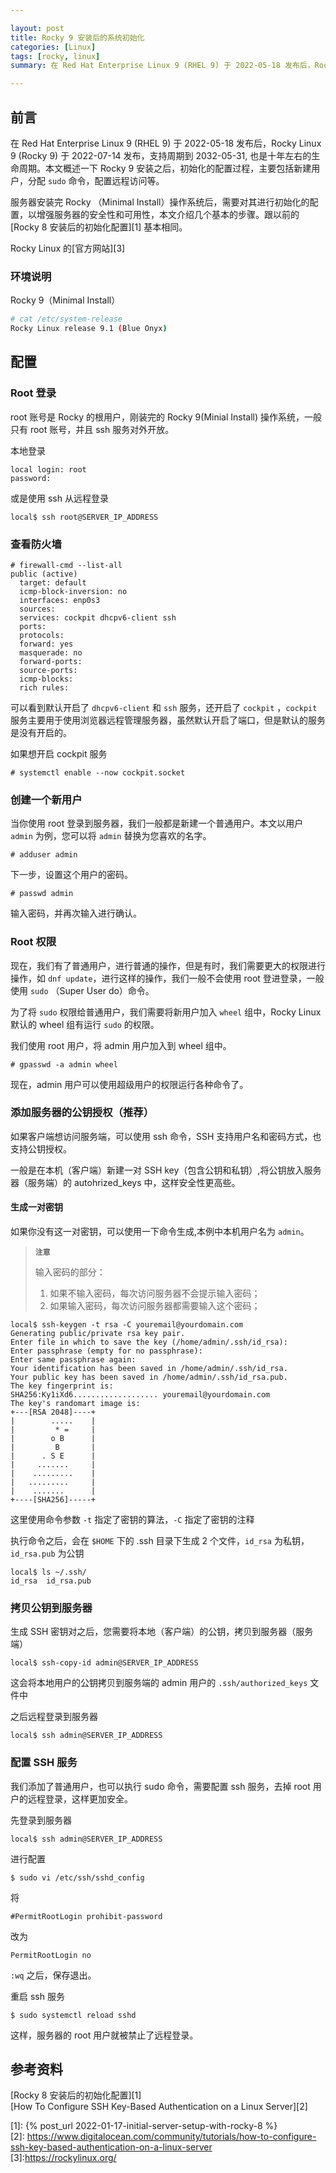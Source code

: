 ```yaml
---

layout: post
title: Rocky 9 安装后的系统初始化 
categories: [Linux]
tags: [rocky, linux]
summary: 在 Red Hat Enterprise Linux 9 (RHEL 9) 于 2022-05-18 发布后，Rocky Linux 9 (Rocky 9) 于 2022-07-14 发布，支持周期到 2032-05-31, 也是十年左右的生命周期。本文概述一下 Rocky 9 安装之后，初始化的配置过程，主要包括新建用户，分配 `sudo` 命令，配置远程访问等。

---
```


## 前言

在 Red Hat Enterprise Linux 9 (RHEL 9) 于 2022-05-18 发布后，Rocky Linux 9 (Rocky 9) 于 2022-07-14 发布，支持周期到 2032-05-31, 也是十年左右的生命周期。本文概述一下 Rocky 9 安装之后，初始化的配置过程，主要包括新建用户，分配 `sudo` 命令，配置远程访问等。

服务器安装完 Rocky （Minimal Install）操作系统后，需要对其进行初始化的配置，以增强服务器的安全性和可用性，本文介绍几个基本的步骤。跟以前的 [Rocky 8 安装后的初始化配置][1] 基本相同。

Rocky Linux 的[官方网站][3] 

### 环境说明

Rocky 9（Minimal Install）

```bash
# cat /etc/system-release
Rocky Linux release 9.1 (Blue Onyx)
```

## 配置

### Root 登录

root 账号是 Rocky 的根用户，刚装完的 Rocky 9(Minial Install) 操作系统，一般只有 root 账号，并且 ssh 服务对外开放。

本地登录

```terminal
local login: root
password:
```

或是使用 ssh 从远程登录

```terminal
local$ ssh root@SERVER_IP_ADDRESS
```

### 查看防火墙

```terminal
# firewall-cmd --list-all
public (active)
  target: default
  icmp-block-inversion: no
  interfaces: enp0s3
  sources:
  services: cockpit dhcpv6-client ssh
  ports:
  protocols:
  forward: yes
  masquerade: no
  forward-ports:
  source-ports:
  icmp-blocks:
  rich rules:
```

可以看到默认开启了 `dhcpv6-client` 和 `ssh` 服务，还开启了 `cockpit` ，`cockpit` 服务主要用于使用浏览器远程管理服务器，虽然默认开启了端口，但是默认的服务是没有开启的。

如果想开启 cockpit 服务

```terminal
# systemctl enable --now cockpit.socket
```

### 创建一个新用户

当你使用 root 登录到服务器，我们一般都是新建一个普通用户。本文以用户 `admin` 为例，您可以将 `admin` 替换为您喜欢的名字。

```terminal
# adduser admin
```

下一步，设置这个用户的密码。

```terminal
# passwd admin
```

输入密码，并再次输入进行确认。

### Root 权限

现在，我们有了普通用户，进行普通的操作，但是有时，我们需要更大的权限进行操作，如 `dnf update`，进行这样的操作，我们一般不会使用 root 登进登录，一般使用 `sudo` （Super User do）命令。

为了将 `sudo` 权限给普通用户，我们需要将新用户加入 `wheel` 组中，Rocky Linux 默认的 wheel 组有运行 `sudo` 的权限。

我们使用 root 用户，将 admin 用户加入到 wheel 组中。

```terminal
# gpasswd -a admin wheel
```

现在，admin 用户可以使用超级用户的权限运行各种命令了。

### 添加服务器的公钥授权（推荐）

如果客户端想访问服务端，可以使用 ssh 命令，SSH 支持用户名和密码方式，也支持公钥授权。

一般是在本机（客户端）新建一对 SSH key（包含公钥和私钥）,将公钥放入服务器（服务端）的 autohrized_keys 中，这样安全性更高些。

#### 生成一对密钥

如果你没有这一对密钥，可以使用一下命令生成,本例中本机用户名为 `admin`。

> **`注意`**
> 
> 输入密码的部分：
> 
> 1. 如果不输入密码，每次访问服务器不会提示输入密码；
> 2. 如果输入密码，每次访问服务器都需要输入这个密码；

```terminal
local$ ssh-keygen -t rsa -C youremail@yourdomain.com
Generating public/private rsa key pair.
Enter file in which to save the key (/home/admin/.ssh/id_rsa): 
Enter passphrase (empty for no passphrase): 
Enter same passphrase again: 
Your identification has been saved in /home/admin/.ssh/id_rsa.
Your public key has been saved in /home/admin/.ssh/id_rsa.pub.
The key fingerprint is:
SHA256:Ky1iXd6................... youremail@yourdomain.com
The key's randomart image is:
+---[RSA 2048]----+
|        .....    |
|         * =     |
|        o B      |
|         B       |
|      . S E      |
|     .......     |
|    .........    |
|   .........     |
|    .......      |
+----[SHA256]-----+
```

这里使用命令参数 `-t` 指定了密钥的算法，`-C` 指定了密钥的注释

执行命令之后，会在 `$HOME` 下的 .ssh 目录下生成 2 个文件，`id_rsa` 为私钥，`id_rsa.pub` 为公钥

```terminal
local$ ls ~/.ssh/
id_rsa  id_rsa.pub
```

### 拷贝公钥到服务器

生成 SSH 密钥对之后，您需要将本地（客户端）的公钥，拷贝到服务器（服务端）

```terminal
local$ ssh-copy-id admin@SERVER_IP_ADDRESS
```

这会将本地用户的公钥拷贝到服务端的 admin 用户的 `.ssh/authorized_keys` 文件中

之后远程登录到服务器

```terminal
local$ ssh admin@SERVER_IP_ADDRESS
```

### 配置 SSH 服务

我们添加了普通用户，也可以执行 sudo 命令，需要配置 ssh 服务，去掉 root 用户的远程登录，这样更加安全。

先登录到服务器

```terminal
local$ ssh admin@SERVER_IP_ADDRESS
```

进行配置

```terminal
$ sudo vi /etc/ssh/sshd_config
```

将

```terminal
#PermitRootLogin prohibit-password
```

改为

```terminal
PermitRootLogin no
```

`:wq` 之后，保存退出。

重启 ssh 服务

```terminal
$ sudo systemctl reload sshd
```

这样，服务器的 root 用户就被禁止了远程登录。

## 参考资料

[Rocky 8 安装后的初始化配置][1]  
[How To Configure SSH Key-Based Authentication on a Linux Server][2]  

[1]: {% post_url 2022-01-17-initial-server-setup-with-rocky-8 %}  
[2]: https://www.digitalocean.com/community/tutorials/how-to-configure-ssh-key-based-authentication-on-a-linux-server  
[3]:https://rockylinux.org/  